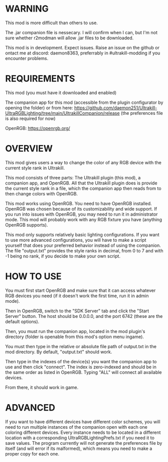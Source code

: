 # WARNING

This mod is more difficult than others to use.

The .jar companion file is nessecary. I will confirm when I can, but I'm not sure whether r2modman will allow .jar files to be downloaded.

This mod is in development. Expect issues. Raise an issue on the github or ontact me at discord: daemon8363, preferrably in #ultrakill-modding if you encounter problems.

# REQUIREMENTS

This mod (you must have it downloaded and enabled) 

The companion app for this mod (accessible from the plugin configurator by opening the folder) or from here: 
https://github.com/daemon251/Ultrakill-UltraRGBLighting/tree/main/UltrakillCompanion/release (the preferences file is also required for now)

OpenRGB: https://openrgb.org/

# OVERVIEW

This mod gives users a way to change the color of any RGB device with the current style rank in Ultrakill.

This mod consists of three parts: The Ultrakill plugin (this mod), a companion app, and OpenRGB. All that the Ultrakill plugin does is provide the current 
style rank in a file, which the companion app then reads from to then change colors with OpenRGB.

This mod works using OpenRGB. You need to have OpenRGB installed. OpenRGB was chosen because of its customizability and wide support.
If you run into issues with OpenRGB, you may need to run it in administrator mode.
This mod will probably work with any RGB fixture you have (anything OpenRGB supports).

This mod only supports relatively basic lighting configurations.
If you want to use more advanced configurations, you will have to make a script yourself that does your preferred behavior instead of using the companion. 
The file "output.txt" provides the style ranks in decimal, from 0 to 7 and with -1 being no rank, if you decide to make your own script. 

# HOW TO USE

You must first start OpenRGB and make sure that it can access whatever RGB devices you need (if it doesn't work the first time, run it in admin mode). 

Then in OpenRGB, switch to the "SDK Server" tab and click the "Start Server" button. The host should be 0.0.0.0, and the port 6742 (these are the default options). 

Then, you must run the companion app, located in the mod plugin's directory (folder is openable from this mod's option menu ingame). 

You must then type in the relative or absolute file path of output.txt in the mod directory. By default, "output.txt" should work.

Then type in the indexes of the device(s) you want the companion app to use and then click "connect". The index is zero-indexed and should be in the same order as listed in OpenRGB. Typing "ALL" will connect all available devices.

From there, it should work in game.

# ADVANCED

If you want to have different devices have different color schemes, you will need to run multiple instances of the companion open with each one coloring different devices.
Every instance needs to be located in a different location with a corresponding UltraRGBLightingPrefs.txt if you need it to save values.
The program currently will not generate the preferences file by itself (and will error if its malformed), which means you need to make a proper copy for each one.

